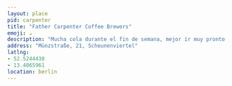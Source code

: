 ```yaml
---
layout: place
pid: carpenter
title: "Father Carpenter Coffee Brewers"
emoji: ☕️
description: "Mucha cola durante el fin de semana, mejor ir muy pronto o evitar directamente." 
address: "Münzstraße, 21, Scheunenviertel"
latlng:
- 52.5244438
- 13.4065961
location: berlin
---
```

